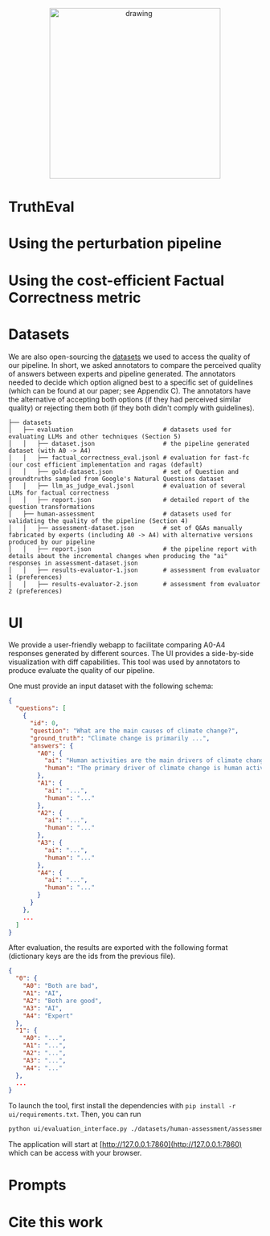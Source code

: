<p align="center">
<img src="https://github.com/user-attachments/assets/8d30499c-ab58-4e92-8e11-089c01515c63" alt="drawing" style="height:340px"/>
</p>

# TruthEval

# Using the perturbation pipeline

# Using the cost-efficient Factual Correctness metric

# Datasets

We are also open-sourcing the [datasets](./datasets) we used to access the quality of our pipeline. In short, we asked
annotators to compare the perceived quality of answers between experts and pipeline generated. The annotators needed to
decide which option aligned best to a specific set of guidelines (which can be found at our paper; see Appendix C). The
annotators have the alternative of accepting both options (if they had perceived similar quality) or rejecting them
both (if they both didn't comply with guidelines).

```text
├── datasets
│   ├── evaluation                         # datasets used for evaluating LLMs and other techniques (Section 5) 
│   │   ├── dataset.json                   # the pipeline generated dataset (with A0 -> A4)
│   │   ├── factual_correctness_eval.jsonl # evaluation for fast-fc (our cost efficient implementation and ragas (default)
│   │   ├── gold-dataset.json              # set of Question and groundtruths sampled from Google's Natural Questions dataset
│   │   ├── llm_as_judge_eval.jsonl        # evaluation of several LLMs for factual correctness
│   │   ├── report.json                    # detailed report of the question transformations 
│   ├── human-assessment                   # datasets used for validating the quality of the pipeline (Section 4)
│   │   ├── assessment-dataset.json        # set of Q&As manually fabricated by experts (including A0 -> A4) with alternative versions produced by our pipeline
│   │   ├── report.json                    # the pipeline report with details about the incremental changes when producing the "ai" responses in assessment-dataset.json
│   │   ├── results-evaluator-1.json       # assessment from evaluator 1 (preferences)
│   │   ├── results-evaluator-2.json       # assessment from evaluator 2 (preferences) 
```

# UI

We provide a user-friendly webapp to facilitate comparing A0-A4 responses generated by different sources. The UI
provides a side-by-side visualization with diff capabilities. This tool was used by annotators to produce evaluate the
quality of our pipeline.

One must provide an input dataset with the following schema:

```json
{
  "questions": [
    {
      "id": 0,
      "question": "What are the main causes of climate change?",
      "ground_truth": "Climate change is primarily ...",
      "answers": {
        "A0": {
          "ai": "Human activities are the main drivers of climate change...",
          "human": "The primary driver of climate change is human activity..."
        },
        "A1": {
          "ai": "...",
          "human": "..."
        },
        "A2": {
          "ai": "...",
          "human": "..."
        },
        "A3": {
          "ai": "...",
          "human": "..."
        },
        "A4": {
          "ai": "...",
          "human": "..."
        }
      }
    },
    ...
  ]
}
```

After evaluation, the results are exported with the following format (dictionary keys are the ids from the previous
file).

```json
{
  "0": {
    "A0": "Both are bad",
    "A1": "AI",
    "A2": "Both are good",
    "A3": "AI",
    "A4": "Expert"
  },
  "1": {
    "A0": "...",
    "A1": "...",
    "A2": "...",
    "A3": "...",
    "A4": "..."
  },
  ...
}
```

To launch the tool, first install the dependencies with `pip install -r ui/requirements.txt`. Then, you can run

```bash
python ui/evaluation_interface.py ./datasets/human-assessment/assessment-dataset.json ./datasets/results-evaluator-x.json
```

The application will start at [http://127.0.0.1:7860](http://127.0.0.1:7860) which can be access with your browser.

# Prompts

# Cite this work
